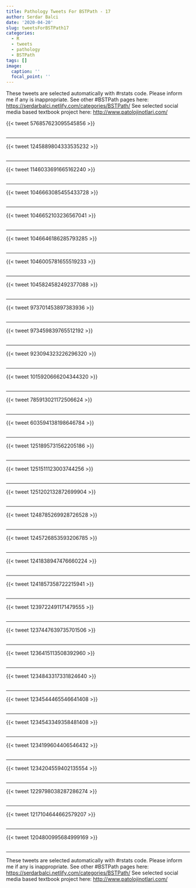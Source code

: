 ```yaml
---
title: Pathology Tweets For BSTPath - 17
author: Serdar Balci
date: '2020-04-20'
slug: tweetsForBSTPath17
categories:
  - R
  - tweets
  - pathology
  - BSTPath
tags: []
image:
  caption: ''
  focal_point: ''
---
```



These tweets are selected automatically with #rstats code. Please inform me if any is inappropriate.
See other #BSTPath pages here: https://serdarbalci.netlify.com/categories/BSTPath/ 
See selected social media based textbook project here: http://www.patolojinotlari.com/

{{< tweet 576857623095545856 >}}
<br>
<br>
<hr>
{{< tweet 1245889804333535232 >}}
<br>
<br>
<hr>
{{< tweet 1146033691665162240 >}}
<br>
<br>
<hr>
{{< tweet 1046663085455433728 >}}
<br>
<br>
<hr>
{{< tweet 1046652103236567041 >}}
<br>
<br>
<hr>
{{< tweet 1046646186285793285 >}}
<br>
<br>
<hr>
{{< tweet 1046005781655519233 >}}
<br>
<br>
<hr>
{{< tweet 1045824582492377088 >}}
<br>
<br>
<hr>
{{< tweet 973701453897383936 >}}
<br>
<br>
<hr>
{{< tweet 973459839765512192 >}}
<br>
<br>
<hr>
{{< tweet 923094323226296320 >}}
<br>
<br>
<hr>
{{< tweet 1015920666204344320 >}}
<br>
<br>
<hr>
{{< tweet 785913021172506624 >}}
<br>
<br>
<hr>
{{< tweet 603594138198646784 >}}
<br>
<br>
<hr>
{{< tweet 1251895731562205186 >}}
<br>
<br>
<hr>
{{< tweet 1251511123003744256 >}}
<br>
<br>
<hr>
{{< tweet 1251202132872699904 >}}
<br>
<br>
<hr>
{{< tweet 1248785269928726528 >}}
<br>
<br>
<hr>
{{< tweet 1245726853593206785 >}}
<br>
<br>
<hr>
{{< tweet 1241838947476660224 >}}
<br>
<br>
<hr>
{{< tweet 1241857358722215941 >}}
<br>
<br>
<hr>
{{< tweet 1239722491171479555 >}}
<br>
<br>
<hr>
{{< tweet 1237447639735701506 >}}
<br>
<br>
<hr>
{{< tweet 1236415113508392960 >}}
<br>
<br>
<hr>
{{< tweet 1234843317331824640 >}}
<br>
<br>
<hr>
{{< tweet 1234544465546641408 >}}
<br>
<br>
<hr>
{{< tweet 1234543349358481408 >}}
<br>
<br>
<hr>
{{< tweet 1234199604406546432 >}}
<br>
<br>
<hr>
{{< tweet 1234204559402135554 >}}
<br>
<br>
<hr>
{{< tweet 1229798038287286274 >}}
<br>
<br>
<hr>
{{< tweet 1217104644662579207 >}}
<br>
<br>
<hr>
{{< tweet 1204800995684999169 >}}
<br>
<br>
<hr>


These tweets are selected automatically with #rstats code. Please inform me if any is inappropriate.
See other #BSTPath pages here: https://serdarbalci.netlify.com/categories/BSTPath/ 
See selected social media based textbook project here: http://www.patolojinotlari.com/
